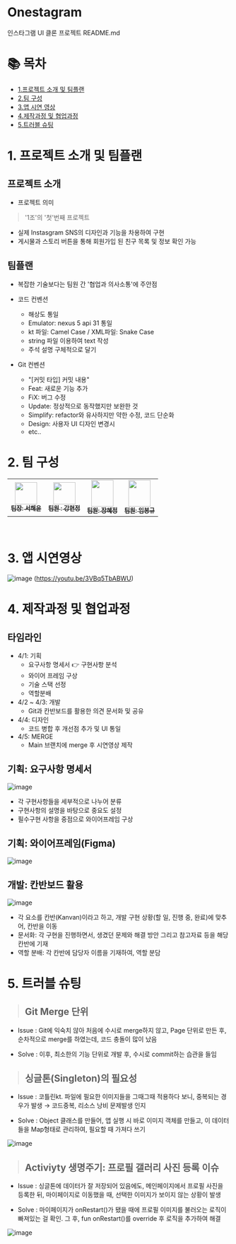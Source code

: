 # Onestagram
인스타그램 UI 클론 프로젝트 README.md
<br/>

# 📚 목차

- [1.프로젝트 소개 및 팀플랜](#1-프로젝트-소개-및-팀플랜)
- [2.팀 구성](#2-팀-구성)
- [3.앱 시연 영상](#3-앱-시연-영상)
- [4.제작과정 및 협업과정](#4-제작과정-및-협업과정)
- [5.트러블 슈팅](#5-트러블-슈팅)
  
# 1. 프로젝트 소개 및 팀플랜

## 프로젝트 소개
- 프로젝트 의미
> '1조'의 '첫'번째 프로젝트
- 실제 Instasgram SNS의 디자인과 기능을 차용하여 구현
- 게시물과 스토리 버튼을 통해 회원가입 된 친구 목록 및 정보 확인 가능

## 팀플랜
- 복잡한 기술보다는 팀원 간 '협업과 의사소통'에 주안점
- 코드 컨벤션
  - 해상도 통일
  - Emulator: nexus 5 api 31 통일
  - kt 파일: Camel Case / XML파일: Snake Case
  - string 파일 이용하여 text 작성
  - 주석 설명 구체적으로 달기
    

- Git 컨벤션
  - "[커밋 타입] 커밋 내용"
  - Feat: 새로운 기능 추가
  - FiX: 버그 수정
  - Update: 정상적으로 동작했지만 보완한 것
  - Simplify: refactor와 유사하지만 약한 수정, 코드 단순화
  - Design: 사용자 UI 디자인 변경시
  - etc..


# 2. 팀 구성

<table>
  <tbody>
    <tr>
      <td align="center"><a href="https://github.com/SeoHeaYun"><img src="https://github.com/SeoHeaYun/One-Project/assets/159236003/1a2f4fb1-f445-4bf5-a1da-9453d2ec64ba"
      heigt="50px" width="50px"/><br /><sub><b>팀장: 서해윤 </b></sub></a><br /></td>
      <td align="center"><a href="https://github.com/BanDalKang"><img src="https://github.com/SeoHeaYun/One-Project/assets/159236003/44e2ebc9-c476-46a4-8295-a03833d226a3" 
       heigt="50px" width="50px"/><br /><sub><b>팀원 : 강현정 </b></sub></a><br /></td>
      <td align="center"><a href="https://github.com/hyezg"><img src="https://github.com/SeoHeaYun/One-Project/assets/159236003/b6f4d822-36fb-4917-ada7-a7c6325d3fdf"
       height="60px" width="50px";/><br /><sub><b>팀원: 장혜정 </b></sub></a><br /></td>
      <td align="center"><a href="https://github.com/bonggyulim"><img src="https://github.com/SeoHeaYun/One-Project/assets/159236003/076e2da2-ee9e-4dac-872b-4450cb22a9d7"
       height="60px"width="50px;" alt=""/><br /><sub><b>팀원: 임봉규 </b></sub></a><br /></td>
     <tr/>
  </tbody>
</table>
<br/>

# 3. 앱 시연영상
![image](https://github.com/SeoHeaYun/One-Project/assets/159236003/447b50e1-bc6d-46d7-bf86-962867e2fae6)
(https://youtu.be/3VBq5TbABWU)

# 4. 제작과정 및 협업과정
## 타임라인
- 4/1: 기획
  - 요구사항 명세서 👉 구현사항 분석
  - 와이어 프레임 구상
  - 기술 스택 선정
  - 역할분배
- 4/2 ~ 4/3: 개발
  - Git과 칸반보드를 활용한 의견 문서화 및 공유
- 4/4: 디자인
  - 코드 병합 후 개선점 추가 및 UI 통일
- 4/5: MERGE
  - Main 브랜치에 merge 후 시연영상 제작
 
## 기획: 요구사항 명세서
![image](https://github.com/SeoHeaYun/One-Project/assets/159236003/c83ce2ab-476b-4bb8-a183-157208fca93c)

- 각 구현사항들을 세부적으로 나누어 분류
- 구현사항의 설명을 바탕으로 중요도 설정
- 필수구현 사항을 중점으로 와이어프레임 구상

 ## 기획: 와이어프레임(Figma)
  ![image](https://github.com/SeoHeaYun/One-Project/assets/159236003/4f66c960-51b4-45ba-ba56-a3cefbe812fb)
  
## 개발: 칸반보드 활용
![image](https://github.com/SeoHeaYun/One-Project/assets/159236003/889356c8-afa3-40a6-a853-522253aa3b7f)

- 각 요소를 칸반(Kanvan)이라고 하고, 개발 구현 상황(할 일, 진행 중, 완료)에 맞추어,  칸반을 이동
- 문서화:  각 구현을 진행하면서, 생겼던 문제와 해결 방안 그리고 참고자료 등을 해당 칸반에 기재
- 역할 분배:  각 칸반에 담당자 이름을 기재하여, 역할 분담


# 5. 트러블 슈팅 
> ## Git Merge 단위

- Issue
  : Git에 익숙치 않아 처음에 수시로 merge하지 않고,  Page 단위로 만든 후,  순차적으로 merge를 하였는데, 코드 충돌이 많이 났음

- Solve
  : 이후,  최소한의 기능 단위로 개발 후,  수시로 commit하는 습관을 들임

> ## 싱글톤(Singleton)의 필요성

 - Issue
   : 코틀린kt. 파일에 필요한 이미지들을 그때그때 적용하다 보니, 중복되는 경우가 발생 → 코드중복,  리소스 낭비 문제발생 인지
   
 - Solve
   :  Object 클래스를 만들어, 앱 실행 시 바로 이미지 객체를 만들고, 이 데이터들을 Map형태로 관리하여, 필요할 때 가져다 쓰기
   
 ![image](https://github.com/SeoHeaYun/One-Project/assets/159236003/c4f99b29-c2fd-4c71-bc0f-4a06781675e8)

> ## Activiyty 생명주기: 프로필 갤러리 사진 등록 이슈

- Issue
  : 싱글톤에 데이터가 잘 저장되어 있음에도, 메인페이지에서 프로필 사진을 등록한 뒤, 마이페이지로 이동했을 때, 선택한 이미지가 보이지 않는 상황이 발생

- Solve
  : 마이페이지가 onRestart()가 됐을 때에 프로필 이미지를 불러오는 로직이 빠져있는 걸 확인.  그 후, fun onRestart()를 override 후 로직을 추가하여 해결

![image](https://github.com/SeoHeaYun/One-Project/assets/159236003/2aa5eb0e-869c-4d2f-b19b-ceaf34d4c3dc)


